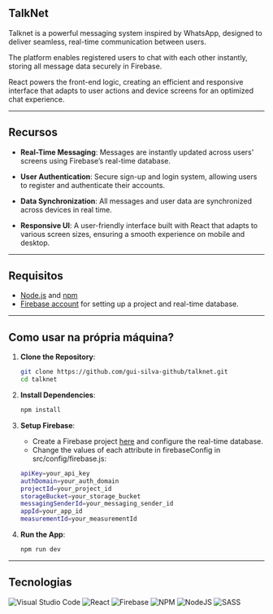 ## TalkNet

Talknet is a powerful messaging system inspired by WhatsApp, designed to deliver seamless, real-time communication between users.

The platform enables registered users to chat with each other instantly, storing all message data securely in Firebase. 

React powers the front-end logic, creating an efficient and responsive interface that adapts to user actions and device screens for an optimized chat experience.

<hr>

## Recursos

- **Real-Time Messaging**: Messages are instantly updated across users' screens using Firebase’s real-time database.

- **User Authentication**: Secure sign-up and login system, allowing users to register and authenticate their accounts.

- **Data Synchronization**: All messages and user data are synchronized across devices in real time.

- **Responsive UI**: A user-friendly interface built with React that adapts to various screen sizes, ensuring a smooth experience on mobile and desktop.

<hr>

## Requisitos

- [Node.js](https://nodejs.org/) and [npm](https://www.npmjs.com/)
- [Firebase account](https://firebase.google.com/) for setting up a project and real-time database.

<hr>

## Como usar na própria máquina?

1. **Clone the Repository**:
    ```bash
    git clone https://github.com/gui-silva-github/talknet.git
    cd talknet
    ```

2. **Install Dependencies**:
    ```bash
    npm install
    ```

3. **Setup Firebase**:  
   - Create a Firebase project [here](https://firebase.google.com/) and configure the real-time database.
   - Change the values of each attribute in firebaseConfig in src/config/firebase.js:
    ```bash
    apiKey=your_api_key
    authDomain=your_auth_domain
    projectId=your_project_id
    storageBucket=your_storage_bucket
    messagingSenderId=your_messaging_sender_id
    appId=your_app_id
    measurementId=your_measurementId
    ```

4. **Run the App**:
    ```bash
    npm run dev
    ```

<hr>

## Tecnologias

![Visual Studio Code](https://img.shields.io/badge/Visual%20Studio%20Code-0078d7.svg?style=for-the-badge&logo=visual-studio-code&logoColor=white)
![React](https://img.shields.io/badge/react-%2320232a.svg?style=for-the-badge&logo=react&logoColor=%2361DAFB)
![Firebase](https://img.shields.io/badge/firebase-a08021?style=for-the-badge&logo=firebase&logoColor=ffcd34)
![NPM](https://img.shields.io/badge/NPM-%23CB3837.svg?style=for-the-badge&logo=npm&logoColor=white)
![NodeJS](https://img.shields.io/badge/node.js-6DA55F?style=for-the-badge&logo=node.js&logoColor=white)
![SASS](https://img.shields.io/badge/Sass-CC6699?style=flat&logo=sass&logoColor=white)



